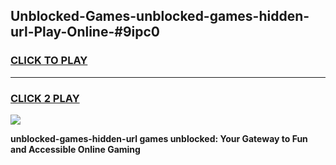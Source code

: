 
## Unblocked-Games-unblocked-games-hidden-url-Play-Online-#9ipc0
<h3>
<a href="https://premium.freeplayer.one?title=unblocked-games-hidden-url&ref=27F">CLICK TO PLAY</a></h3>
<hr>

<h3>
<a href="https://premium.freeplayer.one?title=unblocked-games-hidden-url&ref=27F">CLICK 2 PLAY</a>
  
</h3>

<a href="https://premium.freeplayer.one?title=unblocked-games-hidden-url&ref=27F"><img src="https://clearcache.store/games.png"></a>


**unblocked-games-hidden-url games unblocked: Your Gateway to Fun and Accessible Online Gaming**

